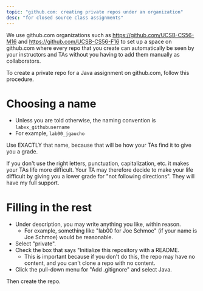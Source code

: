 ```yaml
---
topic: "github.com: creating private repos under an organization"
desc: "for closed source class assignments"
---
```


We use github.com organizations such as <https://github.com/UCSB-CS56-M16> and <https://github.com/UCSB-CS56-F16> to set up a space
on github.com where every repo that you create can automatically be seen by your instructors and TAs without you having to add them manually as collaborators.

To create a private repo for a Java assignment on github.com, follow this procedure.


# Choosing a name

* Unless you are told otherwise, the naming convention is `labxx_githubusername`
* For example, `lab00_jgaucho`

Use EXACTLY that name, because that will be how your TAs find it to give you a grade.    

If you don't use the right letters, punctuation, capitalization, etc. it makes your TAs life more difficult. Your TA 
may therefore decide to make your life difficult by giving you a lower grade for "not following directions". 
They will have my full support.                         

# Filling in the rest

-   Under description, you may write anything you like, within reason.                           
    -   For example, something like "lab00 for Joe Schmoe" (if your name is Joe Schmoe) would be reasonable.                                                                                     
-   Select "private".                                                                            
-   Check the box that says "Initialize this repository with a README.                           
    -   This is important because if you don't do this, the repo may have no content, and you can't clone a repo with no content.
-   Click the pull-down menu for "Add .gitignore" and select Java.

Then create the repo.
